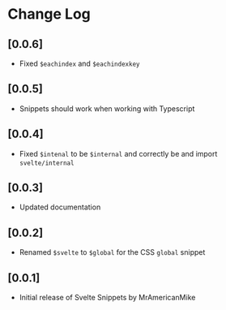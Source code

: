 # Change Log

## [0.0.6]

-   Fixed `$eachindex` and `$eachindexkey`

## [0.0.5]

-   Snippets should work when working with Typescript

## [0.0.4]

-   Fixed `$intenal` to be `$internal` and correctly be and import `svelte/internal`

## [0.0.3]

-   Updated documentation

## [0.0.2]

-   Renamed `$svelte` to `$global` for the CSS `global` snippet

## [0.0.1]

-   Initial release of Svelte Snippets by MrAmericanMike

